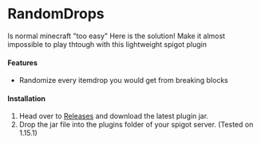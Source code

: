 # RandomDrops
Is normal minecraft "too easy"
Here is the solution! Make it almost impossible to play thtough with this lightweight spigot plugin

#### Features
- Randomize every itemdrop you would get from breaking blocks

#### Installation
1. Head over to [Releases](https://github.com/Fr3shlama/RandomDrops/releases/) and download the latest plugin jar.
1. Drop the jar file into the plugins folder of your spigot server. (Tested on 1.15.1)
